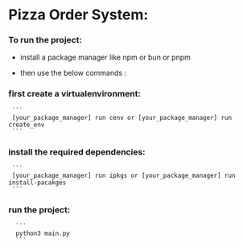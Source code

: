 # Pizza Order System:

### To run the project:

- install a package manager like npm or bun or pnpm

- then use the below commands :
 ### first create a virtualenvironment:

     ```
     [your_package_manager] run cenv or [your_package_manager] run create_env
     ```
 ### install the required dependencies:

     ```
     [your_package_manager] run ipkgs or [your_package_manager] run install-pacakges
     ```
  ### run the project:

      ```
      python3 main.py
      ```
